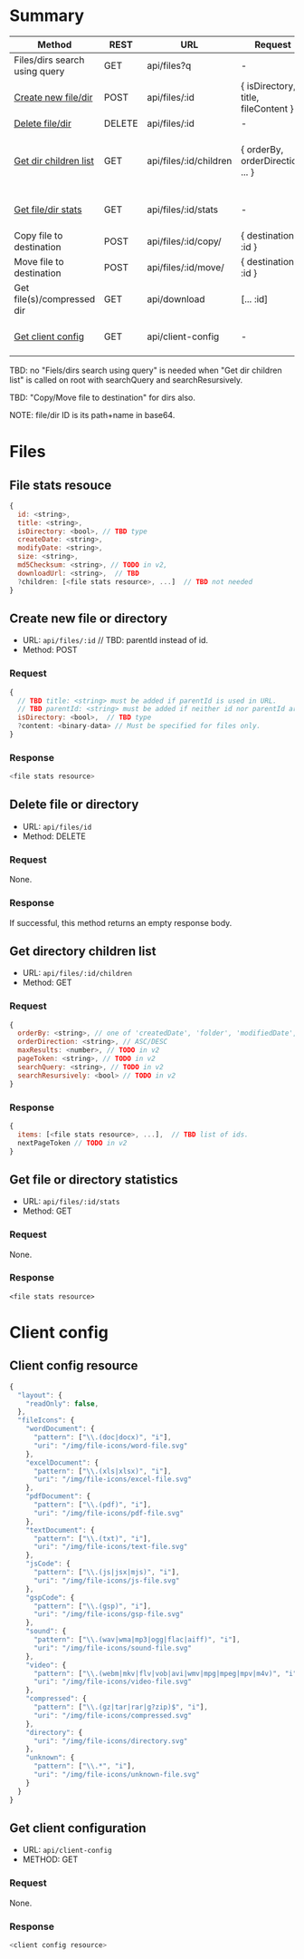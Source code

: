 # Summary

| Method                        | REST   | URL                    | Request                             | Response                              |
|-------------------------------|--------|------------------------|-------------------------------------|---------------------------------------|
| Files/dirs search using query | GET    | api/files?q            | -                                   | [...:id]                              |
| [Create new file/dir](#create-new-file-or-directory) | POST   | api/files/:id          | { isDirectory, title, fileContent } | :file-stats-resource                  |
| [Delete file/dir](#delete-file-or-directory) | DELETE | api/files/:id          | -                                   | -                                     |
| [Get dir children list](#get-directory-children-list) | GET    | api/files/:id/children | { orderBy, orderDirection, ... }    | { items: [... :file-stats-resource] } |
| [Get file/dir stats](#get-file-or-directory-statistics) | GET    | api/files/:id/stats    | -                                   | :file-stats-resource                  |
| Copy file to destination      | POST   | api/files/:id/copy/    | { destination: :id }                |                                       |
| Move file to destination      | POST   | api/files/:id/move/    | { destination: :id }                |                                       |
| Get file(s)/compressed dir    | GET    | api/download           | [... :id]                           | :binary-data                          |
| [Get client config](#get-client-configuration) | GET    | api/client-config      | -                                   | :client-config-resource               |

TBD: no "Fiels/dirs search using query" is needed when "Get dir children list" is called on root with searchQuery and searchResursively.

TBD: "Copy/Move file to destination" for dirs also.

NOTE: file/dir ID is its path+name in base64.

# Files

## File stats resouce

```javascript
{
  id: <string>,
  title: <string>,
  isDirectory: <bool>, // TBD type
  createDate: <string>,
  modifyDate: <string>,
  size: <string>,
  md5Checksum: <string>, // TODO in v2,
  downloadUrl: <string>,  // TBD
  ?children: [<file stats resource>, ...]  // TBD not needed
}
```

## Create new file or directory

* URL: `api/files/:id`  // TBD: parentId instead of id.
* Method: POST

### Request

```javascript
{
  // TBD title: <string> must be added if parentId is used in URL.
  // TBD parentId: <string> must be added if neither id nor parentId are used in URL.
  isDirectory: <bool>,  // TBD type
  ?content: <binary-data> // Must be specified for files only.
}
```

### Response

```javascript
<file stats resource>
```

## Delete file or directory

* URL: `api/files/id`
* Method: DELETE

### Request

None.

### Response

If successful, this method returns an empty response body.

## Get directory children list

* URL: `api/files/:id/children`
* Method: GET

### Request

```javascript
{
  orderBy: <string>, // one of 'createdDate', 'folder', 'modifiedDate', 'quotaBytesUsed', 'title'.
  orderDirection: <string>, // ASC/DESC
  maxResults: <number>, // TODO in v2
  pageToken: <string>, // TODO in v2
  searchQuery: <string>, // TODO in v2
  searchResursively: <bool> // TODO in v2
}
```

### Response

```javascript
{
  items: [<file stats resource>, ...],  // TBD list of ids.
  nextPageToken // TODO in v2
}
```

## Get file or directory statistics

* URL: `api/files/:id/stats`
* Method: GET

### Request

None.

### Response

```
<file stats resource>
```

# Client config

## Client config resource

```javascript
{
  "layout": {
    "readOnly": false,
  },
  "fileIcons": {
    "wordDocument": {
      "pattern": ["\\.(doc|docx)", "i"],
      "uri": "/img/file-icons/word-file.svg"
    },
    "excelDocument": {
      "pattern": ["\\.(xls|xlsx)", "i"],
      "uri": "/img/file-icons/excel-file.svg"
    },
    "pdfDocument": {
      "pattern": ["\\.(pdf)", "i"],
      "uri": "/img/file-icons/pdf-file.svg"
    },
    "textDocument": {
      "pattern": ["\\.(txt)", "i"],
      "uri": "/img/file-icons/text-file.svg"
    },
    "jsCode": {
      "pattern": ["\\.(js|jsx|mjs)", "i"],
      "uri": "/img/file-icons/js-file.svg"
    },
    "gspCode": {
      "pattern": ["\\.(gsp)", "i"],
      "uri": "/img/file-icons/gsp-file.svg"
    },
    "sound": {
      "pattern": ["\\.(wav|wma|mp3|ogg|flac|aiff)", "i"],
      "uri": "/img/file-icons/sound-file.svg"
    },
    "video": {
      "pattern": ["\\.(webm|mkv|flv|vob|avi|wmv|mpg|mpeg|mpv|m4v)", "i"],
      "uri": "/img/file-icons/video-file.svg"
    },
    "compressed": {
      "pattern": ["\\.(gz|tar|rar|g?zip)$", "i"],
      "uri": "/img/file-icons/compressed.svg"
    },
    "directory": {
      "uri": "/img/file-icons/directory.svg"
    },
    "unknown": {
      "pattern": ["\\.*", "i"],
      "uri": "/img/file-icons/unknown-file.svg"
    }
  }
}
```

## Get client configuration

* URL: `api/client-config`
* METHOD: GET

### Request

None.

### Response

```javascript
<client config resource>
```
